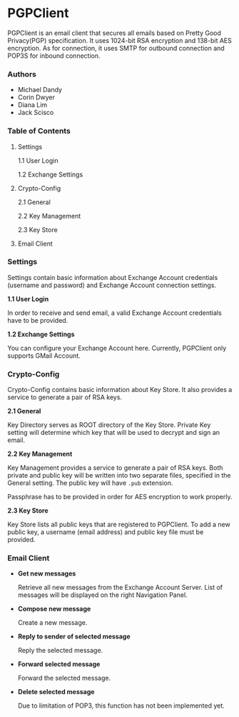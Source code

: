 # PGPClient

PGPClient is an email client that secures all emails based on 
Pretty Good Privacy(PGP) specification. It uses 1024-bit RSA
encryption and 138-bit AES encryption. As for connection, it
uses SMTP for outbound connection and POP3S for inbound 
connection.


### Authors

* Michael Dandy
* Corin Dwyer
* Diana Lim
* Jack Scisco


### Table of Contents

1. Settings
	
	1.1 User Login
	
	1.2 Exchange Settings

2. Crypto-Config
	
	2.1 General
	
	2.2 Key Management
	
	2.3 Key Store

3. Email Client


### Settings

Settings contain basic information about Exchange Account 
credentials (username and password) and Exchange Account 
connection settings.

**1.1 User Login**
	
In order to receive and send email, a valid Exchange Account 
credentials have to be provided.

**1.2 Exchange Settings**
	
You can configure your Exchange Account here. Currently, 
PGPClient only supports GMail Account.


### Crypto-Config
Crypto-Config contains basic information about Key Store. It 
also provides a service to generate a pair of RSA keys.

**2.1 General**

Key Directory serves as ROOT directory of the Key Store. Private 
Key setting will determine which key that will be used to decrypt
and sign an email.

**2.2 Key Management**

Key Management provides a service to generate a pair of RSA keys.
Both private and public key will be written into two separate 
files, specified in the General setting. The public key will have 
```.pub``` extension.
	
Passphrase has to be provided in order for AES encryption to work 
properly.

**2.3 Key Store**

Key Store lists	 all public keys that are registered to PGPClient. 
To add a new public key, a username (email address) and public 
key file must be provided.


### Email Client

* **Get new messages**

	Retrieve all new messages from the Exchange Account Server. List 
of messages will be displayed on the right Navigation Panel.

* **Compose new message**

	Create a new message.

* **Reply to sender of selected message**

	Reply the selected message.

* **Forward selected message**

	Forward the selected message.

* **Delete selected message**

	Due to limitation of POP3, this function has not been implemented 
yet.